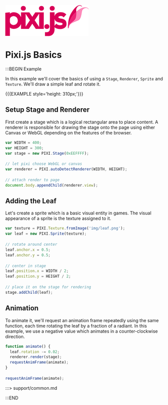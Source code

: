 <a href='index.html'>
  <img id="logo" src="img/pixi.png" />
</a>

# Pixi.js Basics

:::BEGIN Example

In this example we'll cover the basics of using a `Stage`, `Renderer`,
`Sprite` and `Texture`. We'll draw a simple leaf and rotate it.

{{{EXAMPLE style='height: 310px;'}}}

## Setup Stage and Renderer

First create a stage which is a logical rectangular area to place
content. A renderer is responsible for drawing the stage onto the
page using either Canvas or WebGL depending on the features of the browser.

```js
var WIDTH = 400;
var HEIGHT = 300;
var stage = new PIXI.Stage(0xEEFFFF);

// let pixi choose WebGL or canvas
var renderer = PIXI.autoDetectRenderer(WIDTH, HEIGHT);

// attach render to page
document.body.appendChild(renderer.view);
```

## Adding the Leaf

Let's create a sprite which is a basic visual entity in games. The visual
appearance of a sprite is the texture assigned to it.

```js
var texture = PIXI.Texture.fromImage('img/leaf.png');
var leaf = new PIXI.Sprite(texture);

// rotate around center
leaf.anchor.x = 0.5;
leaf.anchor.y = 0.5;

// center in stage
leaf.position.x = WIDTH / 2;
leaf.position.y = HEIGHT / 2;

// place it on the stage for rendering
stage.addChild(leaf);
```

## Animation

To animate it, we'll request an animation frame repeatedly using the
same function, each time rotating the leaf by a fraction of a radiant.
In this example, we use a negative value which animates in a counter-clockwise
direction.

```js
function animate() {
  leaf.rotation -= 0.02;
  renderer.render(stage);
  requestAnimFrame(animate);
}

requestAnimFrame(animate);
```

:::> support/common.md

:::END
